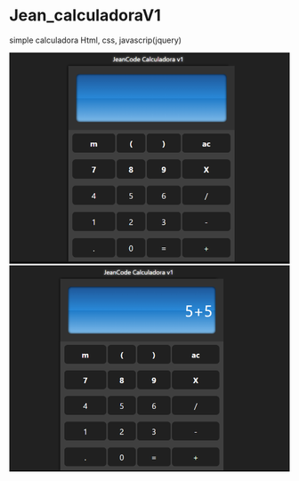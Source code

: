 # Jean_calculadoraV1

  simple calculadora Html, css, javascrip(jquery)

![img](./calculadorav1.PNG)
![img](./calculadorav12.PNG)
